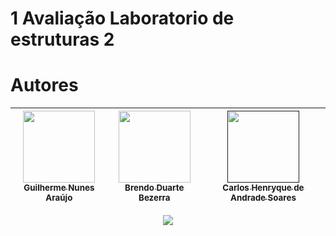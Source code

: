 # 1 Avaliação Laboratorio de estruturas 2
# Autores
| [<img src="https://www.flickr.com/photos/joao_paulo_cars/5660204164/in/photostream/" width=115><br><sub>Guilherme Nunes Araújo</sub>](https://github.com/Guiulhas) |  [<img src="https://avatars.githubusercontent.com/u/30351153?v=4" width=115><br><sub>Brendo Duarte Bezerra</sub>](https://github.com/Bz9r4) |  [<img src="https://avatars.githubusercontent.com/u/8989346?v=4" width=115><br><sub>Carlos Henryque de Andrade Soares</sub>]() |
| :---: | :---: | :---: |
<p align="center"><img src="http://img.shields.io/static/v1?label=STATUS&message=EM%20CONCLUIDO&color=GREEN&style=for-the-badge"/></p>
